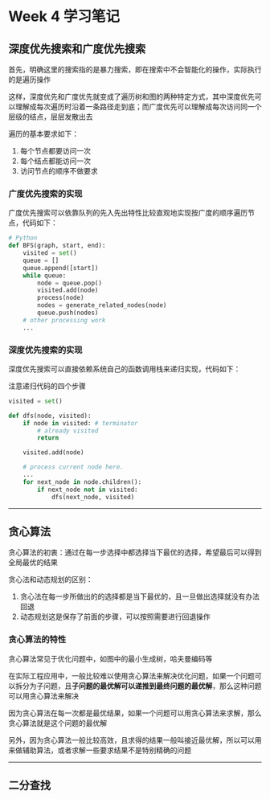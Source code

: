 # Week 4 学习笔记

## 深度优先搜索和广度优先搜索

首先，明确这里的搜索指的是暴力搜索，即在搜索中不会智能化的操作，实际执行的是遍历操作

这样，深度优先和广度优先就变成了遍历树和图的两种特定方式，其中深度优先可以理解成每次遍历时沿着一条路径走到底；而广度优先可以理解成每次访问同一个层级的结点，层层发散出去

遍历的基本要求如下：

1. 每个节点都要访问一次
2. 每个结点都能访问一次
3. 访问节点的顺序不做要求

### 广度优先搜索的实现

广度优先搜索可以依靠队列的先入先出特性比较直观地实现按广度的顺序遍历节点，代码如下：

```python
# Python
def BFS(graph, start, end):
    visited = set()
	queue = [] 
	queue.append([start]) 
	while queue: 
		node = queue.pop() 
		visited.add(node)
		process(node) 
		nodes = generate_related_nodes(node) 
		queue.push(nodes)
	# other processing work 
	...
```

### 深度优先搜索的实现

深度优先搜索可以直接依赖系统自己的函数调用栈来递归实现，代码如下：

注意递归代码的四个步骤

```python
visited = set() 

def dfs(node, visited):
    if node in visited: # terminator
    	# already visited 
    	return 

	visited.add(node) 

	# process current node here. 
	...
	for next_node in node.children(): 
		if next_node not in visited: 
			dfs(next_node, visited)
```

---

## 贪心算法

贪心算法的初衷：通过在每一步选择中都选择当下最优的选择，希望最后可以得到全局最优的结果

贪心法和动态规划的区别：

1. 贪心法在每一步所做出的的选择都是当下最优的，且一旦做出选择就没有办法回退
2. 动态规划这是保存了前面的步骤，可以按照需要进行回退操作

### 贪心算法的特性

贪心算法常见于优化问题中，如图中的最小生成树，哈夫曼编码等

在实际工程应用中，一般比较难以使用贪心算法来解决优化问题，如果一个问题可以拆分为子问题，且**子问题的最优解可以递推到最终问题的最优解**，那么这种问题可以用贪心算法来解决

因为贪心算法在每一次都是最优结果，如果一个问题可以用贪心算法来求解，那么贪心算法就是这个问题的最优解

另外，因为贪心算法一般比较高效，且求得的结果一般叫接近最优解，所以可以用来做辅助算法，或者求解一些要求结果不是特别精确的问题

---

## 二分查找
